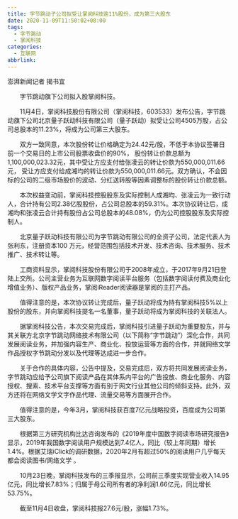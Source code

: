 ```yaml
---
title: 字节跳动子公司拟受让掌阅科技逾11%股份，成为第三大股东
date: 2020-11-09T11:50:02+08:00
tags:
  - 字节跳动
  - 掌阅科技
categories:
  - 互联网
abbrlink:
---
```


澎湃新闻记者 揭书宜

　　字节跳动旗下公司拟入股掌阅科技。

　　11月4日，掌阅科技股份有限公司（掌阅科技，603533）发布公告，字节跳动旗下公司北京量子跃动科技有限公司（量子跃动）拟受让公司4505万股，占公司总股本的11.23%，将成为公司第三大股东。

　　双方一致同意，本次股份转让价格确定为24.42元/股，不低于本协议签署日前一个交易日的上市公司股票收盘价的90%， 股份转让价款总额为1,100,000,023.32元，其中受让方应支付给张凌云的转让价款为550,000,011.66元， 受让方应支付给成湘均的转让价款为550,000,011.66元。双方确认，不会因标的公司的二级市场股价的波动、分红送转股等因素调整标的股份转让价款总额。

　　本次权益变动前，掌阅科技控股股东及实际控制人成湘均、张凌云为一致行动人，合计持有公司2.38亿股股份，占公司总股本的59.31%。本次协议转让后，成湘均和张凌云合计持有股份占公司总股本的48.08%，仍为公司控股股东及实际控制人。

　　北京量子跃动科技有限公司为字节跳动有限公司的全资子公司，法定代表人为张利东，注册资本100 万元，经营范围包括技术开发、技术咨询、技术服务、技术推广、技术转让等。

　　工商资料显示，掌阅科技股份有限公司于2008年成立，于2017年9月21日登陆上交所。公司主营业务为互联网数字阅读平台服务（包括数字阅读付费及商业化增值业务）、版权产品业务，掌阅iReader阅读器是掌阅的主打产品。

　　值得注意的是，本次协议转让完成后，量子跃动将成为持有掌阅科技5%以上股份的股东，并向掌阅科技提名一名董事，量子跃动将成为掌阅科技的关联法人。

　　据掌阅科技公告，本次交易完成后，掌阅科技引进量子跃动为重要股东，并与其关联方北京字节跳动网络技术有限公司（以下简称“字节跳动”）深化合作，共同发展阅读业务，并加强内容生产、商业化、投放运营等方面的合作，并就网络文学作品授权字节跳动分发以及代理等达成进一步合作。

　　关于合作的具体内容，公告中提及，交易完成后，双方将共同发展阅读业务，字节跳动应给予公司旗下阅读产品在其体系内平台的广告投放、商业化服务、内容授权、搜索、技术平台支撑等方面有别于网文行业其他公司的倾斜支持。此外，双方还将在网络文学文字作品代理、流量交易等方面展开合作。

　　值得注意的是，今年3月，掌阅科技获百度7亿元战略投资，百度成为公司第三大股东。

　　根据第三方研究机构比达咨询发布的《2019年度中国数字阅读市场研究报告》显示，2019年我国数字阅读用户规模达到7.4亿人，同比（较上年同期）增长1.4%。根据艾瑞iClick的调研数据，2020年2月有超过50%的阅读用户几乎每天都会阅读图书/网络文学 。

　　10月23日晚，掌阅科技发布的三季报显示，公司前三季度实现营业收入14.95亿元，同比增长7.83%；归属于母公司所有者的净利润1.66亿元，同比增长53.75%。

　　截至11月4日收盘，掌阅科技报27.6元/股，涨幅1.73%。